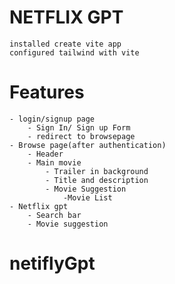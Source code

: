 # NETFLIX GPT

    installed create vite app
    configured tailwind with vite
    

# Features
    
    - login/signup page
        - Sign In/ Sign up Form
        - redirect to browsepage
    - Browse page(after authentication)
        - Header
        - Main movie
            - Trailer in background
            - Title and description
            - Movie Suggestion
                -Movie List
    - Netflix gpt
        - Search bar
        - Movie suggestion
# netiflyGpt
